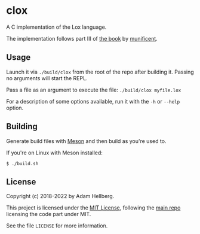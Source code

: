 # clox
A C implementation of the Lox language.

The implementation follows part III of [the book][book] by [munificent][].

## Usage

Launch it via `./build/clox` from the root of the repo after building it. Passing no arguments will start the REPL.

Pass a file as an argument to execute the file: `./build/clox myfile.lox`

For a description of some options available, run it with the `-h` or `--help` option.

## Building

Generate build files with [Meson][meson] and then build as you're used to.

If you're on Linux with Meson installed:

```
$ ./build.sh
```

## License

Copyright (c) 2018-2022 by Adam Hellberg.

This project is licensed under the [MIT License][mit], following the [main repo][main] licensing the code part under MIT.

See the file `LICENSE` for more information.

[book]: http://www.craftinginterpreters.com/
[munificent]: https://github.com/munificent
[mit]: https://opensource.org/licenses/MIT
[main]: https://github.com/munificent/craftinginterpreters
[meson]: https://mesonbuild.com/
